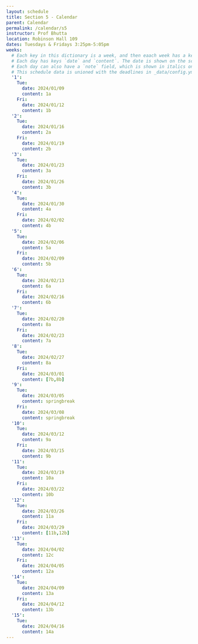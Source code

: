 ```yaml
---
layout: schedule
title: Section 5 - Calendar
parent: Calendar
permalink: /calendar/s5
instructor: Prof Bhutta
location: Robinson Hall 109
dates: Tuesdays & Fridays 3:25pm-5:05pm
weeks:
  # Each key in this dictionary is a week, and then eaach week has a key in [Mon, Tue, Wed, Thu, Fri].
  # Each day has keys `date` and `content`. The date is shown on the schedule, and `content` is a key into the yml file in _data/modules.yml. `content` may be an array.
  # Each day can also have a `note` field, which is shown in italics on the calendar.
  # This schedule data is unioned with the deadlines in _data/config.yml
  '1':
    Tue:
      date: 2024/01/09
      content: 1a
    Fri:
      date: 2024/01/12
      content: 1b
  '2':
    Tue:
      date: 2024/01/16
      content: 2a
    Fri:
      date: 2024/01/19
      content: 2b
  '3':
    Tue:
      date: 2024/01/23
      content: 3a
    Fri:
      date: 2024/01/26
      content: 3b
  '4':
    Tue:
      date: 2024/01/30
      content: 4a
    Fri:
      date: 2024/02/02
      content: 4b
  '5':
    Tue:
      date: 2024/02/06
      content: 5a
    Fri:
      date: 2024/02/09
      content: 5b
  '6':
    Tue:
      date: 2024/02/13
      content: 6a
    Fri:
      date: 2024/02/16
      content: 6b
  '7':
    Tue:
      date: 2024/02/20
      content: 8a
    Fri:
      date: 2024/02/23
      content: 7a
  '8':
    Tue:
      date: 2024/02/27
      content: 8a
    Fri:
      date: 2024/03/01
      content: [7b,8b]
  '9':
    Tue:
      date: 2024/03/05
      content: springbreak
    Fri:
      date: 2024/03/08
      content: springbreak
  '10':
    Tue:
      date: 2024/03/12
      content: 9a
    Fri:
      date: 2024/03/15
      content: 9b
  '11':
    Tue:
      date: 2024/03/19
      content: 10a
    Fri:
      date: 2024/03/22
      content: 10b
  '12':
    Tue:
      date: 2024/03/26
      content: 11a
    Fri:
      date: 2024/03/29
      content: [11b,12b]
  '13':
    Tue:
      date: 2024/04/02
      content: 12c
    Fri:
      date: 2024/04/05
      content: 12a
  '14':
    Tue:
      date: 2024/04/09
      content: 13a
    Fri:
      date: 2024/04/12
      content: 13b
  '15':
    Tue:
      date: 2024/04/16
      content: 14a
---
```

